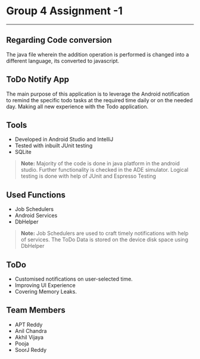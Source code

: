 Group 4 Assignment -1 
===================
----------

Regarding Code conversion
-------------
The java file wherein the addition operation is performed is changed into a different language, its converted to javascript.

ToDo Notify App
-------------
The main purpose of this application is to leverage the Android notification to remind the specific todo tasks at the required time daily or on the needed day. Making all new experience with the Todo application.

Tools
-------------
 - Developed in Android Studio and IntelliJ
 - Tested with inbuilt JUnit testing 
 - SQLite
 
> **Note:**
> Majority of the code is done in java platform in the android studio.
>Further functionality is checked in the ADE simulator.
>Logical testing is done with help of JUnit and Espresso Testing

Used Functions
-------------------
 - Job Schedulers 
 - Android Services 
 - DbHelper

> **Note:**
> Job Schedulers are used to craft timely notifications with help of services.
> The ToDo Data is stored on the device disk space using DbHelper

ToDo
-------------

 - Customised notifications on user-selected time.
 - Improving UI Experience 
 - Covering Memory Leaks.

Team Members 
-------------
 - APT Reddy
 - Anil Chandra
 - Akhil Vijaya
 - Pooja
 - SoorJ Reddy





































































































































































































































































































































































































































































